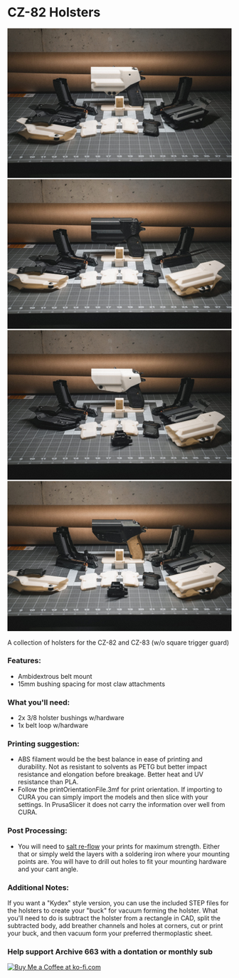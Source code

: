 # CZ-82 Holsters

![CZ-82 Speedloader](https://github.com/Archive-663/CZ82/blob/main/ASSETS/PHOTO/cz%20(5).jpg)
![CZ-82 Speedloader](https://github.com/Archive-663/CZ82/blob/main/ASSETS/PHOTO/cz%20(7).jpg)
![CZ-82 Speedloader](https://github.com/Archive-663/CZ82/blob/main/ASSETS/PHOTO/cz%20(6).jpg)
![CZ-82 Speedloader](https://github.com/Archive-663/CZ82/blob/main/ASSETS/PHOTO/cz%20(11).jpg)



A collection of holsters for the CZ-82 and CZ-83 (w/o square trigger guard)

### Features:
- Ambidextrous belt mount
- 15mm bushing spacing for most claw attachments

### What you'll need:
- 2x 3/8 holster bushings w/hardware
- 1x belt loop w/hardware

### Printing suggestion:
- ABS filament would be the best balance in ease of printing and durability. Not as resistant to solvents as PETG but better impact resistance and elongation before breakage. Better heat and UV resistance than PLA.
- Follow the printOrientationFile.3mf for print orientation. If importing to CURA you can simply import the models and then slice with your settings. In PrusaSlicer it does not carry the information over well from CURA.

### Post Processing:
- You will need to <a href='https://www.cnckitchen.com/blog/testing-the-strength-of-3d-prints-re-melted-in-salt' target='_blank'>salt re-flow</a> your prints for maximum strength. Either that or simply weld the layers with a soldering iron where your mounting points are. You will have to drill out holes to fit your mounting hardware and your cant angle.

### Additional Notes:
If you want a "Kydex" style version, you can use the included STEP files for the holsters to create your "buck" for vacuum forming the holster. What you'll need to do is subtract the holster from a rectangle in CAD, split the subtracted body, add breather channels and holes at corners, cut or print your buck, and then vacuum form your preferred thermoplastic sheet.

### Help support Archive 663 with a dontation or monthly sub

<a href='https://ko-fi.com/P5P3MHMSF' target='_blank'><img height='36' style='border:0px;height:36px;' src='https://storage.ko-fi.com/cdn/kofi2.png?v=3' border='0' alt='Buy Me a Coffee at ko-fi.com' /></a>
